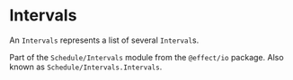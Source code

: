 # Intervals

An `Intervals` represents a list of several `Interval`s.

Part of the `Schedule/Intervals` module from the `@effect/io` package. Also known as `Schedule/Intervals.Intervals`.
